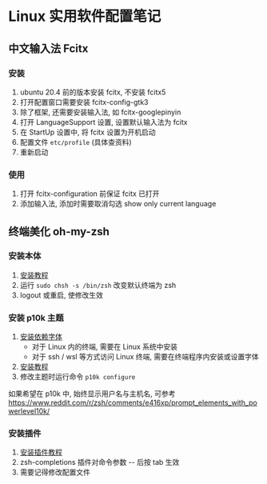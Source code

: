 # Linux 实用软件配置笔记

## 中文输入法 Fcitx
### 安装
1. ubuntu 20.4 前的版本安装 fcitx, 不安装 fcitx5
1. 打开配置窗口需要安装 fcitx-config-gtk3
1. 除了框架, 还需要安装输入法, 如 fcitx-googlepinyin
1. 打开 LanguageSupport 设置, 设置默认输入法为 fcitx
1. 在 StartUp 设置中, 将 fcitx 设置为开机启动
1. 配置文件 `etc/profile` (具体查资料)
1. 重新启动

### 使用
1. 打开 fcitx-configuration 前保证 fcitx 已打开
1. 添加输入法, 添加时需要取消勾选 show only current language 

## 终端美化 oh-my-zsh
### 安装本体
1. [安装教程](https://zhuanlan.zhihu.com/p/35283688)
1. 运行 `sudo chsh -s /bin/zsh` 改变默认终端为 zsh
1. logout 或重启, 使修改生效

### 安装 p10k 主题
1. [安装依赖字体](https://blog.csdn.net/qq_39785418/article/details/122796861)  
    * 对于 Linux 内的终端, 需要在 Linux 系统中安装
    * 对于 ssh / wsl 等方式访问 Linux 终端, 需要在终端程序内安装或设置字体
1. [安装教程](https://www.cnblogs.com/luoxian1011/p/15854153.html)
1. 修改主题时运行命令 `p10k configure`

如果希望在 p10k 中, 始终显示用户名与主机名, 可参考 <https://www.reddit.com/r/zsh/comments/e416xp/prompt_elements_with_powerlevel10k/>

### 安装插件
1. [安装插件教程](https://zhuanlan.zhihu.com/p/454191603)
1. zsh-completions 插件对命令参数 -- 后按 tab 生效
1. 需要记得修改配置文件
